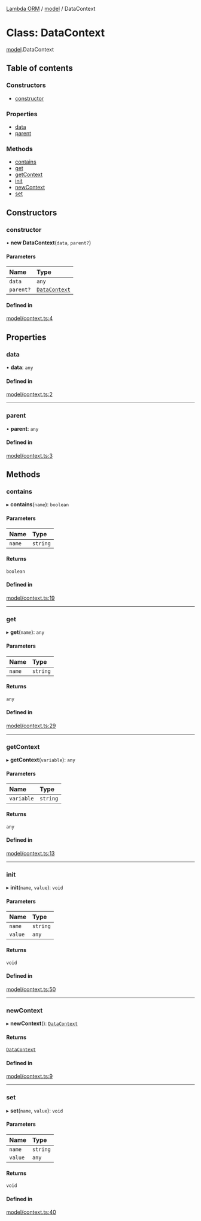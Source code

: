 [Lambda ORM](../README.md) / [model](../modules/model.md) / DataContext

# Class: DataContext

[model](../modules/model.md).DataContext

## Table of contents

### Constructors

- [constructor](model.DataContext.md#constructor)

### Properties

- [data](model.DataContext.md#data)
- [parent](model.DataContext.md#parent)

### Methods

- [contains](model.DataContext.md#contains)
- [get](model.DataContext.md#get)
- [getContext](model.DataContext.md#getcontext)
- [init](model.DataContext.md#init)
- [newContext](model.DataContext.md#newcontext)
- [set](model.DataContext.md#set)

## Constructors

### constructor

• **new DataContext**(`data`, `parent?`)

#### Parameters

| Name | Type |
| :------ | :------ |
| `data` | `any` |
| `parent?` | [`DataContext`](model.DataContext.md) |

#### Defined in

[model/context.ts:4](https://github.com/FlavioLionelRita/lambda-orm/blob/5fe00b8/src/orm/model/context.ts#L4)

## Properties

### data

• **data**: `any`

#### Defined in

[model/context.ts:2](https://github.com/FlavioLionelRita/lambda-orm/blob/5fe00b8/src/orm/model/context.ts#L2)

___

### parent

• **parent**: `any`

#### Defined in

[model/context.ts:3](https://github.com/FlavioLionelRita/lambda-orm/blob/5fe00b8/src/orm/model/context.ts#L3)

## Methods

### contains

▸ **contains**(`name`): `boolean`

#### Parameters

| Name | Type |
| :------ | :------ |
| `name` | `string` |

#### Returns

`boolean`

#### Defined in

[model/context.ts:19](https://github.com/FlavioLionelRita/lambda-orm/blob/5fe00b8/src/orm/model/context.ts#L19)

___

### get

▸ **get**(`name`): `any`

#### Parameters

| Name | Type |
| :------ | :------ |
| `name` | `string` |

#### Returns

`any`

#### Defined in

[model/context.ts:29](https://github.com/FlavioLionelRita/lambda-orm/blob/5fe00b8/src/orm/model/context.ts#L29)

___

### getContext

▸ **getContext**(`variable`): `any`

#### Parameters

| Name | Type |
| :------ | :------ |
| `variable` | `string` |

#### Returns

`any`

#### Defined in

[model/context.ts:13](https://github.com/FlavioLionelRita/lambda-orm/blob/5fe00b8/src/orm/model/context.ts#L13)

___

### init

▸ **init**(`name`, `value`): `void`

#### Parameters

| Name | Type |
| :------ | :------ |
| `name` | `string` |
| `value` | `any` |

#### Returns

`void`

#### Defined in

[model/context.ts:50](https://github.com/FlavioLionelRita/lambda-orm/blob/5fe00b8/src/orm/model/context.ts#L50)

___

### newContext

▸ **newContext**(): [`DataContext`](model.DataContext.md)

#### Returns

[`DataContext`](model.DataContext.md)

#### Defined in

[model/context.ts:9](https://github.com/FlavioLionelRita/lambda-orm/blob/5fe00b8/src/orm/model/context.ts#L9)

___

### set

▸ **set**(`name`, `value`): `void`

#### Parameters

| Name | Type |
| :------ | :------ |
| `name` | `string` |
| `value` | `any` |

#### Returns

`void`

#### Defined in

[model/context.ts:40](https://github.com/FlavioLionelRita/lambda-orm/blob/5fe00b8/src/orm/model/context.ts#L40)
